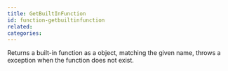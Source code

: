 ```yaml
---
title: GetBuiltInFunction
id: function-getbuiltinfunction
related:
categories:
---
```


Returns a built-in function as a object, matching the given name, throws a exception when the function does not exist.
